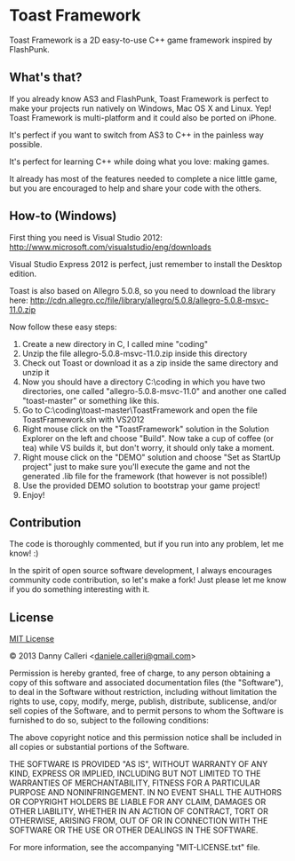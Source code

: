 Toast Framework
===============

Toast Framework is a 2D easy-to-use C++ game framework inspired by FlashPunk. 

What's that?
--------------------------------------
If you already know AS3 and FlashPunk, Toast Framework is perfect
to make your projects run natively on Windows, Mac OS X and Linux. Yep! 
Toast Framework is multi-platform and it could also be ported on iPhone.

It's perfect if you want to switch from AS3 to C++ in the painless way
possible.

It's perfect for learning C++ while doing what you love: making games.

It already has most of the features needed to complete a nice little game, but
you are encouraged to help and share your code with the others. 

How-to (Windows)
--------------------------------------
First thing you need is Visual Studio 2012:
http://www.microsoft.com/visualstudio/eng/downloads

Visual Studio Express 2012 is perfect, just remember to install the Desktop edition.

Toast is also based on Allegro 5.0.8, so you need to download the library here:
http://cdn.allegro.cc/file/library/allegro/5.0.8/allegro-5.0.8-msvc-11.0.zip

Now follow these easy steps:

1. Create a new directory in C, I called mine "coding"
2. Unzip the file allegro-5.0.8-msvc-11.0.zip inside this directory
3. Check out Toast or download it as a zip inside the same directory and unzip it
4. Now you should have a directory C:\coding in which you have two directories, one called "allegro-5.0.8-msvc-11.0" and another one called "toast-master" or something like this.
5. Go to C:\coding\toast-master\ToastFramework and open the file ToastFramework.sln with VS2012
6. Right mouse click on the "ToastFramework" solution in the Solution Explorer on the left and choose "Build". Now take a cup of coffee (or tea) while VS builds it, but don't worry, it should only take a moment.
7. Right mouse click on the "DEMO" solution and choose "Set as StartUp project" just to make sure you'll execute the game and not the generated .lib file for the framework (that however is not possible!)
8. Use the provided DEMO solution to bootstrap your game project!
9. Enjoy!

Contribution
--------------------------------------
The code is thoroughly commented, but if you run into any problem, let me know! :)

In the spirit of open source software development, I always encourages community code contribution, so let's make a fork!
Just please let me know if you do something interesting with it.

License
--------------------------------------
[MIT License](http://opensource.org/licenses/mit-license.php)

&copy; 2013 Danny Calleri &lt;daniele.calleri@gmail.com&gt;

Permission is hereby granted, free of charge, to any person obtaining a copy of this software and associated documentation files (the "Software"), to deal in the Software without restriction, including without limitation the rights to use, copy, modify, merge, publish, distribute, sublicense, and/or sell copies of the Software, and to permit persons to whom the Software is furnished to do so, subject to the following conditions:

The above copyright notice and this permission notice shall be included in all copies or substantial portions of the Software.

THE SOFTWARE IS PROVIDED "AS IS", WITHOUT WARRANTY OF ANY KIND, EXPRESS OR IMPLIED, INCLUDING BUT NOT LIMITED TO THE WARRANTIES OF MERCHANTABILITY, FITNESS FOR A PARTICULAR PURPOSE AND NONINFRINGEMENT. IN NO EVENT SHALL THE AUTHORS OR COPYRIGHT HOLDERS BE LIABLE FOR ANY CLAIM, DAMAGES OR OTHER LIABILITY, WHETHER IN AN ACTION OF CONTRACT, TORT OR OTHERWISE, ARISING FROM, OUT OF OR IN CONNECTION WITH THE SOFTWARE OR THE USE OR OTHER DEALINGS IN THE SOFTWARE.

For more information, see the accompanying "MIT-LICENSE.txt" file.
